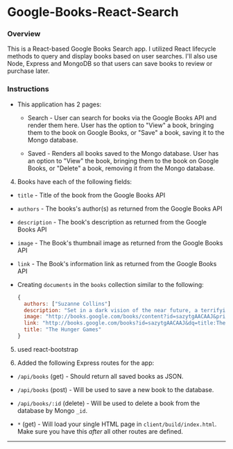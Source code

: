 # Google-Books-React-Search

### Overview

This is a React-based Google Books Search app. I utilized React lifecycle methods to query and display books based on user searches. 
I'll also use Node, Express and MongoDB so that users can save books to review or purchase later.

### Instructions

* This application has 2 pages:

  * Search - User can search for books via the Google Books API and render them here. 
  User has the option to "View" a book, bringing them to the book on Google Books, or "Save" a book,
  saving it to the Mongo database.

  * Saved - Renders all books saved to the Mongo database.
  User has an option to "View" the book, bringing them to the book on Google Books, or "Delete" a book, 
  removing it from the Mongo database.


4. Books have each of the following fields:

* `title` - Title of the book from the Google Books API

* `authors` - The books's author(s) as returned from the Google Books API

* `description` - The book's description as returned from the Google Books API

* `image` - The Book's thumbnail image as returned from the Google Books API

* `link` - The Book's information link as returned from the Google Books API

* Creating `documents` in the `books` collection similar to the following:

    ```js
    {
      authors: ["Suzanne Collins"]
      description: "Set in a dark vision of the near future, a terrifying reality TV show is taking place. Twelve boys and twelve girls are forced to appear in a live event called The Hunger Games. There is only one rule: kill or be killed. When sixteen-year-old Katniss Everdeen steps forward to take her younger sister's place in the games, she sees it as a death sentence. But Katniss has been close to death before. For her, survival is second nature."
      image: "http://books.google.com/books/content?id=sazytgAACAAJ&printsec=frontcover&img=1&zoom=1&source=gbs_api"
      link: "http://books.google.com/books?id=sazytgAACAAJ&dq=title:The+Hunger+Games&hl=&source=gbs_api"
      title: "The Hunger Games"
    }
    ```

5. used react-bootstrap

6. Added the following Express routes for the app:

* `/api/books` (get) - Should return all saved books as JSON.

* `/api/books` (post) - Will be used to save a new book to the database.

* `/api/books/:id` (delete) - Will be used to delete a book from the database by Mongo `_id`.

* `*` (get) - Will load your single HTML page in `client/build/index.html`. 
Make sure you have this _after_ all other routes are defined.

- - -


